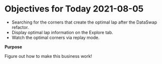 # Objectives for Today 2021-08-05

- Searching for the corners that create the optimal lap after the DataSwap refactor.
- Display optimal lap information on the Explore tab.
- Watch the optimal corners via replay mode.

**Purpose**

Figure out how to make this business work!
